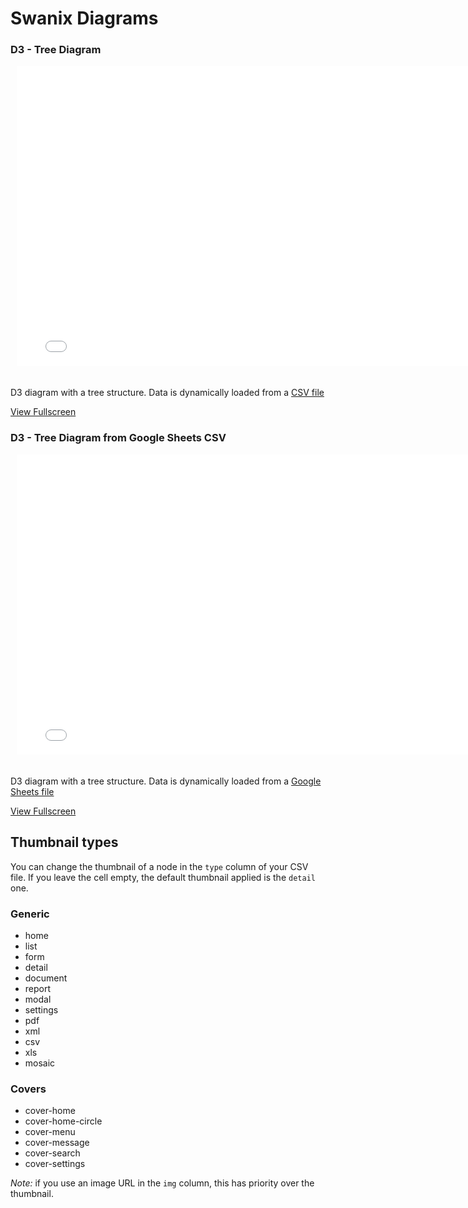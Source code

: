 <figure class="hero-large" style="--hero-image:url(https://source.unsplash.com/g-YsyUUwT9M/1800x600);"></figure>

# Swanix Diagrams


### D3 - Tree Diagram

<div style="width: 780px; height: 500px; margin: 10px; position: relative;"><iframe allowfullscreen frameborder="0" style="width:780px; height:480px" src="./demo/d3-next"></iframe></div>

D3 diagram with a tree structure. Data is dynamically loaded from a [CSV file](https://swanix.org/diagrams/demo/d3-next/data/data.csv)

[View Fullscreen](https://swanix.org/diagrams/demo/d3-next/)

### D3 - Tree Diagram from Google Sheets CSV

<div style="width: 780px; height: 500px; margin: 10px; position: relative;"><iframe allowfullscreen frameborder="0" style="width:780px; height:480px" src="./demo/d3-next/gsheets.html"></iframe></div>

D3 diagram with a tree structure. Data is dynamically loaded from a [Google Sheets file](https://docs.google.com/spreadsheets/d/e/2PACX-1vTQZfZhC3cWHg0QkqRoY9i3alinAnSHab5DJtWzsm_xAhLKKJdHri8fBMUawh-DhpvCkm-G1vBeWPFq/pub?gid=466976322&single=true&output=csv
)

[View Fullscreen](https://swanix.org/diagrams/demo/d3-next/gsheets)


## Thumbnail types

You can change the thumbnail of a node in the `type` column of your CSV file. If you leave the cell empty, the default thumbnail applied is the `detail` one.

### Generic

- home
- list
- form
- detail
- document
- report
- modal
- settings
- pdf
- xml
- csv
- xls
- mosaic

### Covers

- cover-home
- cover-home-circle
- cover-menu
- cover-message
- cover-search
- cover-settings


*Note:* if you use an image URL in the `img` column, this has priority over the thumbnail.
